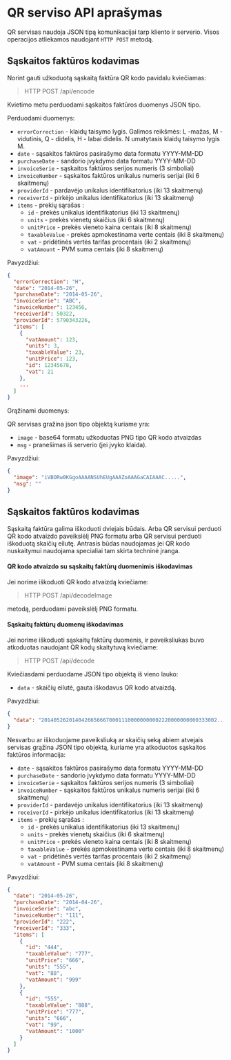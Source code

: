 # QR serviso API aprašymas

QR servisas naudoja JSON tipą komunikacijai tarp kliento ir serverio.
Visos operacijos atliekamos naudojant `HTTP POST` metodą.


## Sąskaitos faktūros kodavimas

Norint gauti užkoduotą sąskaitą faktūra QR kodo pavidalu kviečiamas:

>  HTTP POST /api/encode

Kvietimo metu perduodami sąskaitos faktūros duomenys JSON tipo.

Perduodami duomenys:

 - `errorCorrection` - klaidų taisymo lygis. Galimos reikšmės: L -mažas, M - vidutinis, Q - didelis, H - labai didelis. N umatytasis klaidų taisymo lygis M.
 - `date` - sąsakitos faktūros pasirašymo data formatu YYYY-MM-DD
 - `purchaseDate` - sandorio įvykdymo data formatu YYYY-MM-DD
 - `invoiceSerie` - sąskaitos faktūros serijos numeris (3 simboliai)
 - `invoiceNumber` - sąskaitos faktūros unikalus numeris serijai (iki 6 skaitmenų)
 - `providerId` - pardavėjo unikalus identifikatorius (iki 13 skaitmenų)
 - `receiverId` - pirkėjo unikalus identifikatorius (iki 13 skaitmenų)
 - `items` - prekių sąrašas :
    - `id` - prekės unikalus identifikatorius (iki 13 skaitmenų)
    - `units` - prekės vienetų skaičius (iki 6 skaitmenų)
    - `unitPrice` - prekės vieneto kaina centais (iki 8 skaitmenų)
    - `taxableValue` - prekės apmokestinama verte centais (iki 8 skaitmenų)
    - `vat` - pridėtinės vertės tarifas procentais (iki 2 skaitmenų)
    - `vatAmount` - PVM suma centais (iki 8 skaitmenų)

Pavyzdžiui:
```json
{
  "errorCorrection": "H",
  "date": "2014-05-26",
  "purchaseDate": "2014-05-26",
  "invoiceSerie": "ABC",
  "invoiceNumber": 123456,
  "receiverId": 50322,
  "providerId": 5790343226,
  "items": [
    {
      "vatAmount": 123,
      "units": 3,
      "taxableValue": 23,
      "unitPrice": 123,
      "id": 12345678,
      "vat": 21
    },
    ...
  ]
}
```

Grąžinami duomenys:

QR servisas gražina json tipo objektą kuriame yra:
  - `image` - base64 formatu užkoduotas PNG tipo QR kodo atvaizdas
  - `msg` - pranešimas iš serverio (jei įvyko klaida).

Pavyzdžiui:
```json
{
  "image": "iVBORw0KGgoAAAANSUhEUgAAAZoAAAGaCAIAAAC.....",
  "msg": ""
}
```


## Sąskaitos faktūros kodavimas

Sąskaitą faktūra galima iškoduoti dviejais būdais. Arba QR servisui perduoti QR kodo atvaizdo paveikslėlį PNG formatu arba QR servisui perduoti iškoduotą skaičių eilutę.
Antrasis būdas naudojamas jei QR kodo nuskaitymui naudojama specialiai tam skirta techninė įranga.

#### QR kodo atvaizdo su sąskaitų faktūrų duomenimis iškodavimas

Jei norime iškoduoti QR kodo atvaizdą kviečiame:

>  HTTP POST /api/decodeImage

metodą, perduodami paveikslėlį PNG formatu.

#### Sąskaitų faktūrų duomenų iškodavimas

Jei norime iškoduoti sąskaitų faktūrų duomenis, ir paveiksliukas buvo atkoduotas naudojant QR kodų skaitytuvą kviečiame:

>  HTTP POST /api/decode

Kviečiasdami perduodame JSON tipo objektą iš vieno lauko:
  - `data` - skaičių eilutė, gauta iškodavus QR kodo atvaizdą.

Pavyzdžiui:
```json
{
  "data": "201405262014042665666700011100000000002220000000000333002..."
}
```

Nesvarbu ar iškoduojame paveiksliuką ar skaičių seką abiem atvejais servisas grąžina JSON tipo objektą, kuriame yra
atkoduotos sąskaitos faktūros informacija:
   - `date` - sąsakitos faktūros pasirašymo data formatu YYYY-MM-DD
   - `purchaseDate` - sandorio įvykdymo data formatu YYYY-MM-DD
   - `invoiceSerie` - sąskaitos faktūros serijos numeris (3 simboliai)
   - `invoiceNumber` - sąskaitos faktūros unikalus numeris serijai (iki 6 skaitmenų)
   - `providerId` - pardavėjo unikalus identifikatorius (iki 13 skaitmenų)
   - `receiverId` - pirkėjo unikalus identifikatorius (iki 13 skaitmenų)
   - `items` - prekių sąrašas :
     - `id` - prekės unikalus identifikatorius (iki 13 skaitmenų)
     - `units` - prekės vienetų skaičius (iki 6 skaitmenų)
     - `unitPrice` - prekės vieneto kaina centais (iki 8 skaitmenų)
     - `taxableValue` - prekės apmokestinama verte centais (iki 8 skaitmenų)
     - `vat` - pridėtinės vertės tarifas procentais (iki 2 skaitmenų)
     - `vatAmount` - PVM suma centais (iki 8 skaitmenų)

Pavyzdžiui:
```json
{
  "date": "2014-05-26",
  "purchaseDate": "2014-04-26",
  "invoiceSerie": "abc",
  "invoiceNumber": "111",
  "providerId": "222",
  "receiverId": "333",
  "items": [
    {
      "id": "444",
      "taxableValue": "777",
      "unitPrice": "666",
      "units": "555",
      "vat": "88",
      "vatAmount": "999"
    },
    {
      "id": "555",
      "taxableValue": "888",
      "unitPrice": "777",
      "units": "666",
      "vat": "99",
      "vatAmount": "1000"
    }
  ]
}
```
